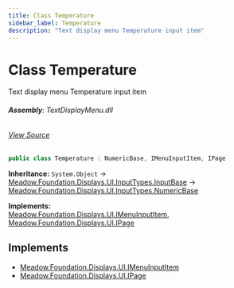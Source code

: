 ```yaml
---
title: Class Temperature
sidebar_label: Temperature
description: "Text display menu Temperature input item"
---
```

# Class Temperature
Text display menu Temperature input item

###### **Assembly**: TextDisplayMenu.dll
###### [View Source](https://github.com/WildernessLabs/Meadow.Foundation.git/blob/develop/Source/Meadow.Foundation.Libraries_and_Frameworks/Displays.TextDisplayMenu/Driver/InputTypes/Temperature.cs#L6)
```csharp title="Declaration"
public class Temperature : NumericBase, IMenuInputItem, IPage
```
**Inheritance:** `System.Object` -> [Meadow.Foundation.Displays.UI.InputTypes.InputBase](../Meadow.Foundation.Displays.UI.InputTypes/InputBase) -> [Meadow.Foundation.Displays.UI.InputTypes.NumericBase](../Meadow.Foundation.Displays.UI.InputTypes/NumericBase)

**Implements:**  
[Meadow.Foundation.Displays.UI.IMenuInputItem](../Meadow.Foundation.Displays.UI/IMenuInputItem), [Meadow.Foundation.Displays.UI.IPage](../Meadow.Foundation.Displays.UI/IPage)


## Implements

* [Meadow.Foundation.Displays.UI.IMenuInputItem](../Meadow.Foundation.Displays.UI/IMenuInputItem)
* [Meadow.Foundation.Displays.UI.IPage](../Meadow.Foundation.Displays.UI/IPage)

